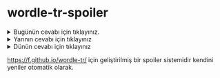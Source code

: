 # wordle-tr-spoiler

<details>
  <summary>Bugünün cevabı için tıklayınız.</summary>
  <br>
    <b> cinli </b>
</details>

<details>
  <summary>Yarının cevabı için tıklayınız</summary>
  <br>
   <b> beşiz </b>
</details>

<details>
  <summary>Dünün cevabı için tıklayınız </summary>
  <br>
  <b> salık </b>
</details>

https://f.github.io/wordle-tr/ için geliştirilmiş bir spoiler sistemidir kendini yeniler otomatik olarak.

